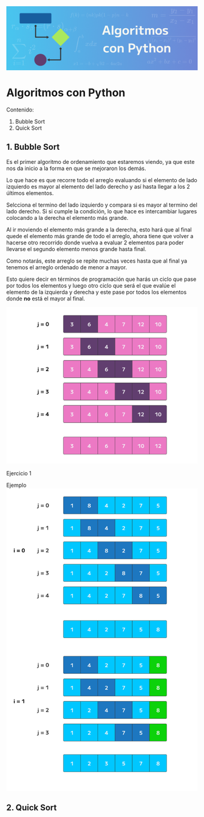 <img src='src/img/Titular_Algoritmos.png'>

# Algoritmos con Python


Contenido:

1. Bubble Sort
2. Quick Sort



## 1. Bubble Sort

Es el primer algoritmo de ordenamiento que estaremos viendo, ya que este nos da inicio a la forma en que se mejoraron los demás.

Lo que hace es que recorre todo el arreglo evaluando si el elemento de lado izquierdo es mayor al elemento del lado derecho y así hasta llegar a los 2 últimos elementos.

Selcciona el termino del lado izquierdo y compara si es mayor al termino del lado derecho. Si si cumple la condición, lo que hace es intercambiar lugares colocando a la derecha el elemento más grande.

Al ir moviendo el elemento más grande a la derecha, esto hará que al final quede el elemento más grande de todo el arreglo, ahora tiene que volver a hacerse otro recorrido donde vuelva a evaluar 2 elementos para poder llevarse el segundo elemento menos grande hasta final.

Como notarás, este arreglo se repite muchas veces hasta que al final ya tenemos el arreglo ordenado de menor a mayor.

Esto quiere decir en términos de programación que harás un ciclo que pase por todos los elementos y luego otro ciclo que será el que evalúe el elemento de la izquierda y derecha y este pase por todos los elementos donde **no** está el mayor al final.


<img src='src/img/BubbleSort.png'>

Ejercicio 1

Ejemplo
<img src='src/img/BubbleSort2.png'>

## 2. Quick Sort
